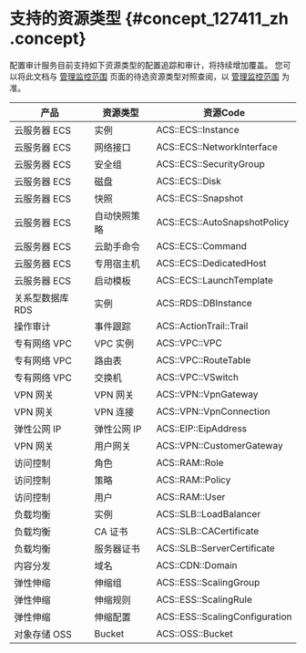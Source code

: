 # 支持的资源类型 {#concept_127411_zh .concept}

配置审计服务目前支持如下资源类型的配置追踪和审计，将持续增加覆盖。 您可以将此文档与 [管理监控范围](https://config.console.aliyun.com/settings) 页面的待选资源类型对照查阅，以 [管理监控范围](https://config.console.aliyun.com/settings) 为准。

|产品|资源类型|资源Code|
|--|----|------|
|云服务器 ECS|实例|ACS::ECS::Instance|
|云服务器 ECS|网络接口|ACS::ECS::NetworkInterface|
|云服务器 ECS|安全组|ACS::ECS::SecurityGroup|
|云服务器 ECS|磁盘|ACS::ECS::Disk|
|云服务器 ECS|快照|ACS::ECS::Snapshot|
|云服务器 ECS|自动快照策略|ACS::ECS::AutoSnapshotPolicy|
|云服务器 ECS|云助手命令|ACS::ECS::Command|
|云服务器 ECS|专用宿主机|ACS::ECS::DedicatedHost|
|云服务器 ECS|启动模板|ACS::ECS::LaunchTemplate|
|关系型数据库 RDS|实例|ACS::RDS::DBInstance|
|操作审计|事件跟踪|ACS::ActionTrail::Trail|
|专有网络 VPC|VPC 实例|ACS::VPC::VPC|
|专有网络 VPC|路由表|ACS::VPC::RouteTable|
|专有网络 VPC|交换机|ACS::VPC::VSwitch|
|VPN 网关|VPN 网关|ACS::VPN::VpnGateway|
|VPN 网关|VPN 连接|ACS::VPN::VpnConnection|
|弹性公网 IP|弹性公网 IP|ACS::EIP::EipAddress|
|VPN 网关|用户网关|ACS::VPN::CustomerGateway|
|访问控制|角色|ACS::RAM::Role|
|访问控制|策略|ACS::RAM::Policy|
|访问控制|用户|ACS::RAM::User|
|负载均衡|实例|ACS::SLB::LoadBalancer|
|负载均衡|CA 证书|ACS::SLB::CACertificate|
|负载均衡|服务器证书|ACS::SLB::ServerCertificate|
|内容分发|域名|ACS::CDN::Domain|
|弹性伸缩|伸缩组|ACS::ESS::ScalingGroup|
|弹性伸缩|伸缩规则|ACS::ESS::ScalingRule|
|弹性伸缩|伸缩配置|ACS::ESS::ScalingConfiguration|
|对象存储 OSS|Bucket|ACS::OSS::Bucket|

